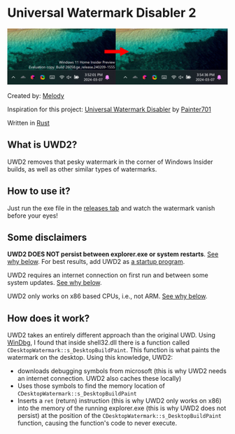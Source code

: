 # Universal Watermark Disabler 2

![demo](demo.png)

Created by: [Melody](https://reticivis.net/)

Inspiration for this project: [Universal Watermark Disabler](https://github.com/pr701/universal-watermark-disabler)
by [Painter701](https://github.com/pr701)

Written in [Rust](https://www.rust-lang.org/)

## What is UWD2?

UWD2 removes that pesky watermark in the corner of Windows Insider builds, as well as other similar types of watermarks.

## How to use it?

Just run the exe file in the [releases tab](https://github.com/reticivis-net/uwd2/releases) and watch the watermark
vanish before your eyes!

## Some disclaimers

**UWD2 DOES NOT persist between explorer.exe or system restarts**. [See why below](#how-does-it-work). For best results,
add UWD2
as [a startup program](https://support.microsoft.com/en-us/windows/add-apps-to-the-startup-page-in-settings-3d219555-bc76-449d-ab89-0d2dd6307164).

UWD2 requires an internet connection on first run and between some system updates. [See why below](#how-does-it-work).

UWD2 only works on x86 based CPUs, i.e., not ARM. [See why below](#how-does-it-work).

## How does it work?

UWD2 takes an entirely different approach than the original UWD.
Using [WinDbg](https://learn.microsoft.com/en-us/windows-hardware/drivers/debugger/), I found that inside shell32.dll
there is a function called `CDesktopWatermark::s_DesktopBuildPaint`. This function is what paints the watermark on the
desktop. Using this knowledge, UWD2:

- downloads debugging symbols from microsoft (this is why UWD2 needs an internet connection. UWD2 also caches these
  locally)
- Uses those symbols to find the memory location of `CDesktopWatermark::s_DesktopBuildPaint`
- Inserts a `ret` (return) instruction (this is why UWD2 only works on x86) into the memory of the running
  explorer.exe (this is why UWD2 does not persist) at the position of the `CDesktopWatermark::s_DesktopBuildPaint`
  function, causing the function's code to never execute.